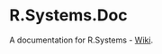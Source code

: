 # R.Systems.Doc

A documentation for R.Systems - [Wiki](https://github.com/lrydzkowski/R.Systems.Doc/wiki).
